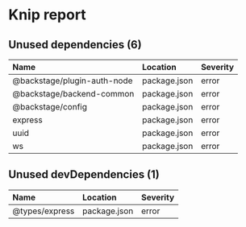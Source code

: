 # Knip report

## Unused dependencies (6)

| Name                        | Location     | Severity |
| :-------------------------- | :----------- | :------- |
| @backstage/plugin-auth-node | package.json | error    |
| @backstage/backend-common   | package.json | error    |
| @backstage/config           | package.json | error    |
| express                     | package.json | error    |
| uuid                        | package.json | error    |
| ws                          | package.json | error    |

## Unused devDependencies (1)

| Name           | Location     | Severity |
| :------------- | :----------- | :------- |
| @types/express | package.json | error    |

